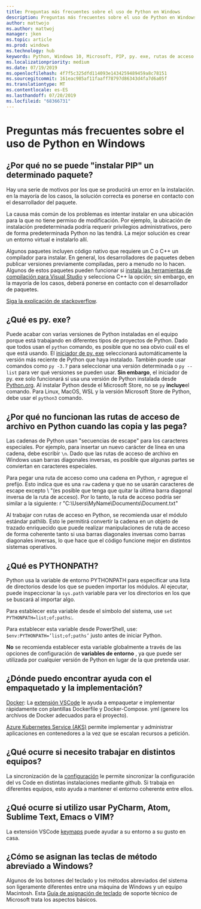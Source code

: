 ```yaml
---
title: Preguntas más frecuentes sobre el uso de Python en Windows
description: Preguntas más frecuentes sobre el uso de Python en Windows
author: mattwojo
ms.author: mattwoj
manager: jken
ms.topic: article
ms.prod: windows
ms.technology: hub
keywords: Python, Windows 10, Microsoft, PIP, py. exe, rutas de acceso de archivo, PYTHONPATH, implementación de Python, empaquetado de Python
ms.localizationpriority: medium
ms.date: 07/19/2019
ms.openlocfilehash: 4f7f5c325dfd114093e1434259489459a8c78151
ms.sourcegitcommit: 161eac985af11faaff78797d86343d4fa7d6a05f
ms.translationtype: MT
ms.contentlocale: es-ES
ms.lasthandoff: 07/20/2019
ms.locfileid: "68366731"
---
```

# <a name="frequently-asked-questions-about-using-python-on-windows"></a>Preguntas más frecuentes sobre el uso de Python en Windows

## <a name="why-cant-i-pip-install-a-certain-package"></a>¿Por qué no se puede "instalar PIP" un determinado paquete?

Hay una serie de motivos por los que se producirá un error en la instalación. en la mayoría de los casos, la solución correcta es ponerse en contacto con el desarrollador del paquete.

La causa más común de los problemas es intentar instalar en una ubicación para la que no tiene permiso de modificación. Por ejemplo, la ubicación de instalación predeterminada podría requerir privilegios administrativos, pero de forma predeterminada Python no las tendrá. La mejor solución es crear un entorno virtual e instalarlo allí.

Algunos paquetes incluyen código nativo que requiere un C o C++ un compilador para instalar. En general, los desarrolladores de paquetes deben publicar versiones previamente compiladas, pero a menudo no lo hacen. Algunos de estos paquetes pueden funcionar si [instala las herramientas de compilación para Visual Studio](https://visualstudio.microsoft.com/downloads/#build-tools-for-visual-studio-2019) y selecciona C++ la opción; sin embargo, en la mayoría de los casos, deberá ponerse en contacto con el desarrollador de paquetes.

[Siga la explicación de stackoverflow](https://stackoverflow.com/questions/4750806/how-do-i-install-pip-on-windows/12476379).

## <a name="what-is-pyexe"></a>¿Qué es py. exe?

Puede acabar con varias versiones de Python instaladas en el equipo porque está trabajando en diferentes tipos de proyectos de Python. Dado que todos usan el `python` comando, es posible que no sea obvio cuál es el que está usando. El [iniciador de py. exe](https://docs.python.org/3/using/windows.html#launcher) seleccionará automáticamente la versión más reciente de Python que haya instalado. También puede usar comandos como `py -3.7` para seleccionar una versión determinada o `py --list` para ver qué versiones se pueden usar. **Sin embargo**, el iniciador de py. exe solo funcionará si usa una versión de Python instalada desde [Python.org](https://www.python.org/downloads/windows/). Al instalar Python desde el Microsoft Store, no se `py` **incluye**el comando. Para Linux, MacOS, WSL y la versión Microsoft Store de Python, debe usar el `python3` comando.

## <a name="why-dont-file-paths-work-in-python-when-i-copy-paste-them"></a>¿Por qué no funcionan las rutas de acceso de archivo en Python cuando las copia y las pega?

Las cadenas de Python usan "secuencias de escape" para los caracteres especiales. Por ejemplo, para insertar un nuevo carácter de línea en una cadena, debe escribir `\n`. Dado que las rutas de acceso de archivo en Windows usan barras diagonales inversas, es posible que algunas partes se conviertan en caracteres especiales.

Para pegar una ruta de acceso como una cadena en Python, `r` agregue el prefijo. Esto indica que es una `raw` cadena y que no se usarán caracteres de escape excepto \ "(es posible que tenga que quitar la última barra diagonal inversa de la ruta de acceso). Por lo tanto, la ruta de acceso podría ser similar a la siguiente: r "C:\Users\MyName\Documents\Document.txt"

Al trabajar con rutas de acceso en Python, se recomienda usar el módulo estándar pathlib. Esto le permitirá convertir la cadena en un objeto de trazado enriquecido que puede realizar manipulaciones de ruta de acceso de forma coherente tanto si usa barras diagonales inversas como barras diagonales inversas, lo que hace que el código funcione mejor en distintos sistemas operativos.

## <a name="what-is-pythonpath"></a>¿Qué es PYTHONPATH?

Python usa la variable de entorno PYTHONPATH para especificar una lista de directorios desde los que se pueden importar los módulos. Al ejecutar, puede inspeccionar la `sys.path` variable para ver los directorios en los que se buscará al importar algo.

Para establecer esta variable desde el símbolo del sistema, use `set PYTHONPATH=list;of;paths`:.

Para establecer esta variable desde PowerShell, use: `$env:PYTHONPATH=’list;of;paths’` justo antes de iniciar Python.

**No** se recomienda establecer esta variable globalmente a través de las opciones de configuración de **variables de entorno** , ya que puede ser utilizada por cualquier versión de Python en lugar de la que pretenda usar.

## <a name="where-can-i-find-help-with-packaging-and-deployment"></a>¿Dónde puedo encontrar ayuda con el empaquetado y la implementación?

[Docker](https://code.visualstudio.com/docs/azure/docker): La [extensión VSCode](https://code.visualstudio.com/docs/azure/docker) le ayuda a empaquetar e implementar rápidamente con plantillas Dockerfile y Docker-Compose. yml (genere los archivos de Docker adecuados para el proyecto).

[Azure Kubernetes Service (AKS)](https://docs.microsoft.com/azure/aks/) permite implementar y administrar aplicaciones en contenedores a la vez que se escalan recursos a petición.

## <a name="what-if-i-need-to-work-across-different-machines"></a>¿Qué ocurre si necesito trabajar en distintos equipos?

La sincronización de la [configuración](https://marketplace.visualstudio.com/items?itemName=Shan.code-settings-sync) le permite sincronizar la configuración del vs Code en distintas instalaciones mediante github. Si trabaja en diferentes equipos, esto ayuda a mantener el entorno coherente entre ellos.

## <a name="what-if-im-used-to-using-pycharm-atom-sublime-text-emacs-or-vim"></a>¿Qué ocurre si utilizo usar PyCharm, Atom, Sublime Text, Emacs o VIM?

La extensión VSCode [keymaps](https://marketplace.visualstudio.com/search?target=VSCode&category=Keymaps&sortBy=Downloads) puede ayudar a su entorno a su gusto en casa.

## <a name="how-do-mac-shortcut-keys-map-to-windows-shortcut-keys"></a>¿Cómo se asignan las teclas de método abreviado a Windows?

Algunos de los botones del teclado y los métodos abreviados del sistema son ligeramente diferentes entre una máquina de Windows y un equipo Macintosh. Esta [Guía de asignación de teclado](https://support.microsoft.com/help/970299/keyboard-mappings-using-a-pc-keyboard-on-a-macintosh) de soporte técnico de Microsoft trata los aspectos básicos.
